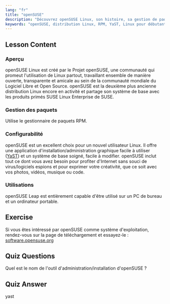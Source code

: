 ```yaml
---
lang: "fr"
title: "openSUSE"
description: "Découvrez openSUSE Linux, son histoire, sa gestion de paquets (RPM) et sa configurabilité avec YaST. Découvrez pourquoi openSUSE est excellent pour les débutants."
keywords: "openSUSE, distribution Linux, RPM, YaST, Linux pour débutants, tutoriel openSUSE, guide Linux"
---
```


## Lesson Content

### Aperçu

openSUSE Linux est créé par le Projet openSUSE, une communauté qui promeut l'utilisation de Linux partout, travaillant ensemble de manière ouverte, transparente et amicale au sein de la communauté mondiale du Logiciel Libre et Open Source. openSUSE est la deuxième plus ancienne distribution Linux encore en activité et partage son système de base avec les produits primés SUSE Linux Enterprise de SUSE.

### Gestion des paquets

Utilise le gestionnaire de paquets RPM.

### Configurabilité

openSUSE est un excellent choix pour un nouvel utilisateur Linux. Il offre une application d'installation/administration graphique facile à utiliser ([YaST](http://yast.github.io/)) et un système de base soigné, facile à modifier. openSUSE inclut tout ce dont vous avez besoin pour profiter d'Internet sans souci de virus/logiciels espions et pour exprimer votre créativité, que ce soit avec vos photos, vidéos, musique ou code.

### Utilisations

openSUSE Leap est entièrement capable d'être utilisé sur un PC de bureau et un ordinateur portable.

## Exercise

Si vous êtes intéressé par openSUSE comme système d'exploitation, rendez-vous sur la page de téléchargement et essayez-le : [software.opensuse.org](https://software.opensuse.org/)

## Quiz Questions

Quel est le nom de l'outil d'administration/installation d'openSUSE ?

## Quiz Answer

yast
